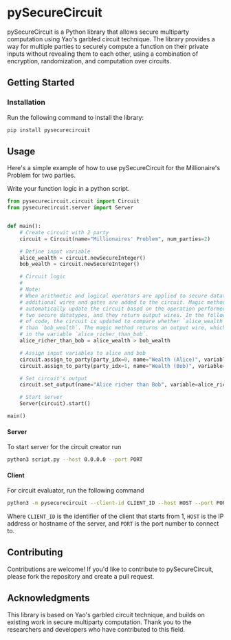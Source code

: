 # pySecureCircuit

pySecureCircuit is a Python library that allows secure multiparty computation using Yao's garbled circuit technique. The library provides a way for multiple parties to securely compute a function on their private inputs without revealing them to each other, using a combination of encryption, randomization, and computation over circuits.

## Getting Started

### Installation

Run the following command to install the library: 
```sh
pip install pysecurecircuit
```

## Usage

Here's a simple example of how to use pySecureCircuit for the Millionaire's Problem for two parties.

Write your function logic in a python script.

```python
from pysecurecircuit.circuit import Circuit
from pysecurecircuit.server import Server


def main():
    # Create circuit with 2 party
    circuit = Circuit(name="Millionaires' Problem", num_parties=2)

    # Define input variable
    alice_wealth = circuit.newSecureInteger()
    bob_wealth = circuit.newSecureInteger()

    # Circuit logic
    # 
    # Note:
    # When arithmetic and logical operators are applied to secure datatypes,
    # additional wires and gates are added to the circuit. Magic methods
    # automatically update the circuit based on the operation performed between
    # two secure datatypes, and they return output wires. In the following line
    # of code, the circuit is updated to compare whether `alice_wealth` is greater
    # than `bob_wealth`. The magic method returns an output wire, which is stored
    # in the variable `alice_richer_than_bob`.
    alice_richer_than_bob = alice_wealth > bob_wealth

    # Assign input variables to alice and bob
    circuit.assign_to_party(party_idx=0, name="Wealth (Alice)", variable=alice_wealth)
    circuit.assign_to_party(party_idx=1, name="Wealth (Bob)", variable=bob_wealth)

    # Set circuit's output
    circuit.set_output(name="Alice richer than Bob", variable=alice_richer_than_bob)

    # Start server
    Server(circuit).start()

main()
```

#### Server

To start server for the circuit creator run

```sh
python3 script.py --host 0.0.0.0 --port PORT
```

#### Client

For circuit evaluator, run the following command

```sh
python3 -m pysecurecircuit --client-id CLIENT_ID --host HOST --port PORT
```

Where `CLIENT_ID` is the identifier of the client that starts from 1, `HOST` is the IP address or hostname of the server, and `PORT` is the port number to connect to.

## Contributing

Contributions are welcome! If you'd like to contribute to pySecureCircuit, please fork the repository and create a pull request.

## Acknowledgments

This library is based on Yao's garbled circuit technique, and builds on existing work in secure multiparty computation. Thank you to the researchers and developers who have contributed to this field.
